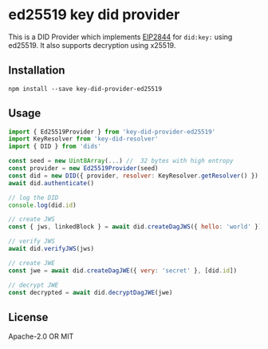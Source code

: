 # ed25519 key did provider
This is a DID Provider which implements [EIP2844](https://eips.ethereum.org/EIPS/eip-2844) for `did:key:` using ed25519. It also supports decryption using x25519.

## Installation

```
npm install --save key-did-provider-ed25519
```

## Usage

```js
import { Ed25519Provider } from 'key-did-provider-ed25519'
import KeyResolver from 'key-did-resolver'
import { DID } from 'dids'

const seed = new Uint8Array(...) //  32 bytes with high entropy
const provider = new Ed25519Provider(seed)
const did = new DID({ provider, resolver: KeyResolver.getResolver() })
await did.authenticate()

// log the DID
console.log(did.id)

// create JWS
const { jws, linkedBlock } = await did.createDagJWS({ hello: 'world' })

// verify JWS
await did.verifyJWS(jws)

// create JWE
const jwe = await did.createDagJWE({ very: 'secret' }, [did.id])

// decrypt JWE
const decrypted = await did.decryptDagJWE(jwe)
```

## License

Apache-2.0 OR MIT
